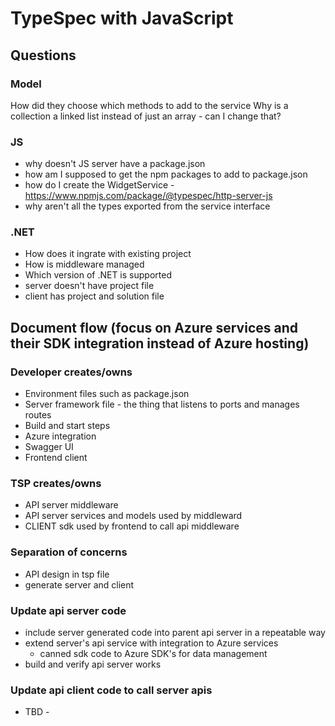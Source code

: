 # TypeSpec with JavaScript 

## Questions

### Model

How did they choose which methods to add to the service
Why is a collection a linked list instead of just an array - can I change that?

### JS

* why doesn't JS server have a package.json
* how am I supposed to get the npm packages to add to package.json
* how do I create the WidgetService - https://www.npmjs.com/package/@typespec/http-server-js
* why aren't all the types exported from the service interface

### .NET

* How does it ingrate with existing project
* How is middleware managed
* Which version of .NET is supported
* server doesn't have project file
* client has project and solution file

## Document flow (focus on Azure services and their SDK integration instead of Azure hosting)

### Developer creates/owns

* Environment files such as package.json
* Server framework file - the thing that listens to ports and manages routes
* Build and start steps
* Azure integration
* Swagger UI
* Frontend client 

### TSP creates/owns

* API server middleware
* API server services and models used by middleward
* CLIENT sdk used by frontend to call api middleware

### Separation of concerns

* API design in tsp file
* generate server and client

### Update api server code

* include server generated code into parent api server in a repeatable way
* extend server's api service with integration to Azure services
    * canned sdk code to Azure SDK's for data management
* build and verify api server works

### Update api client code to call server apis

* TBD - 
